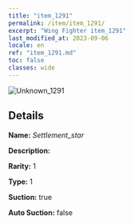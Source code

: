 ```yaml
---
title: "item_1291"
permalink: /item/item_1291/
excerpt: "Wing Fighter item_1291"
last_modified_at: 2023-09-06
locale: en
ref: "item_1291.md"
toc: false
classes: wide
---
```



 ![Unknown_1291](/images/item/Settlement_star_p.png)



## Details

 **Name:** *Settlement_star* 

 **Description:** 

 **Rarity:** 1 

 **Type:** 1 

 **Suction:** true 

 **Auto Suction:** false 


